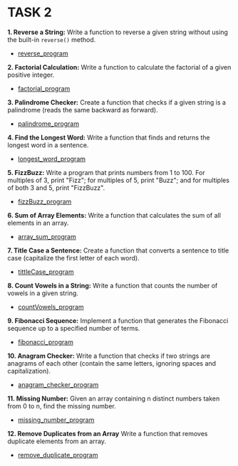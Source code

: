 # TASK 2

**1. Reverse a String:**
Write a function to reverse a given string without using the built-in `reverse()` method.

- [reverse_program]('./1.string_reverse.js)

**2. Factorial Calculation:**
Write a function to calculate the factorial of a given positive integer.

- [factorial_program]('./2.factorial.js')

**3. Palindrome Checker:**
Create a function that checks if a given string is a palindrome (reads the same backward as forward).

- [palindrome_program]('./3.palindrome.js)

**4. Find the Longest Word:**
Write a function that finds and returns the longest word in a sentence.

- [longest_word_program]('./4.longest_word.js)

**5. FizzBuzz:**
Write a program that prints numbers from 1 to 100. For multiples of 3, print "Fizz"; for multiples of 5, print "Buzz"; and for multiples of both 3 and 5, print "FizzBuzz".

- [fizzBuzz_program]('./5.fizzBuzz.js)

**6. Sum of Array Elements:**
Write a function that calculates the sum of all elements in an array.

- [array_sum_program]('./6.arraySum.js)

**7. Title Case a Sentence:**
Create a function that converts a sentence to title case (capitalize the first letter of each word).

- [tittleCase_program]('./7.titleCase.js)

**8. Count Vowels in a String:**
Write a function that counts the number of vowels in a given string.

- [countVowels_program]('./8.countVowels.js)

**9. Fibonacci Sequence:**
Implement a function that generates the Fibonacci sequence up to a specified number of terms.

- [fibonacci_program]('./9.fibonacci.js)

**10. Anagram Checker:**
Write a function that checks if two strings are anagrams of each other (contain the same letters, ignoring spaces and capitalization).

- [anagram_checker_program]('./10.anagramChecker.js)

**11. Missing Number:**
Given an array containing n distinct numbers taken from 0 to n, find the missing number.

- [missing_number_program]('./11.missingNumber.js)

**12. Remove Duplicates from an Array**
Write a function that removes duplicate elements from an array.

- [remove_duplicate_program]('./12.removeDuplicate.js)
